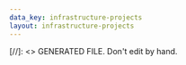 ```yaml
---
data_key: infrastructure-projects
layout: infrastructure-projects
---
```

[//]: <> GENERATED FILE. Don't edit by hand.